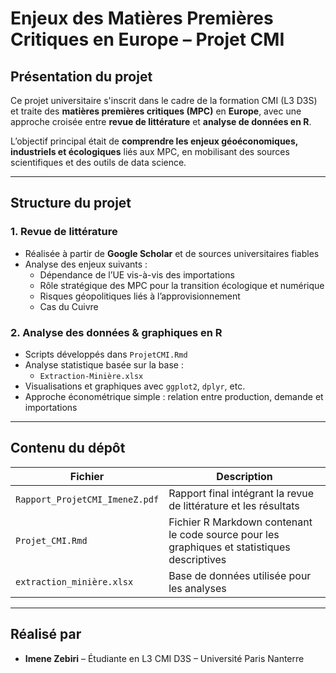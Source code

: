 # Enjeux des Matières Premières Critiques en Europe – Projet CMI

## Présentation du projet

Ce projet universitaire s'inscrit dans le cadre de la formation CMI (L3 D3S) et traite des **matières premières critiques (MPC)** en **Europe**, avec une approche croisée entre **revue de littérature** et **analyse de données en R**.

L’objectif principal était de **comprendre les enjeux géoéconomiques, industriels et écologiques** liés aux MPC, en mobilisant des sources scientifiques et des outils de data science.

---

## Structure du projet

### 1. Revue de littérature

- Réalisée à partir de **Google Scholar** et de sources universitaires fiables
- Analyse des enjeux suivants :
  - Dépendance de l’UE vis-à-vis des importations
  - Rôle stratégique des MPC pour la transition écologique et numérique
  - Risques géopolitiques liés à l’approvisionnement
  - Cas du Cuivre

### 2. Analyse des données & graphiques en R

- Scripts développés dans `ProjetCMI.Rmd`
- Analyse statistique basée sur la base :
  - `Extraction-Minière.xlsx`
- Visualisations et graphiques avec `ggplot2`, `dplyr`, etc.
- Approche économétrique simple : relation entre production, demande et importations

---

## Contenu du dépôt

| Fichier | Description |
|--------|-------------|
| `Rapport_ProjetCMI_ImeneZ.pdf` | Rapport final intégrant la revue de littérature et les résultats |
| `Projet_CMI.Rmd` | Fichier R Markdown contenant le code source pour les graphiques et statistiques descriptives|
| `extraction_minière.xlsx` | Base de données utilisée pour les analyses |

---

## Réalisé par

- **Imene Zebiri** – Étudiante en L3 CMI D3S – Université Paris Nanterre

